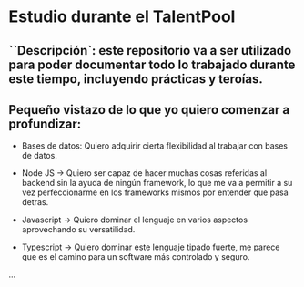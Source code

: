# Estudio durante el TalentPool

## ``Descripción`: este repositorio va a ser utilizado para poder documentar todo lo trabajado durante este tiempo, incluyendo prácticas y teroías.

## Pequeño vistazo de lo que yo quiero comenzar a profundizar:

- Bases de datos: Quiero adquirir cierta flexibilidad al trabajar con bases de datos.

- Node JS -> Quiero ser capaz de hacer muchas cosas referidas al backend sin la ayuda de ningún framework, lo que me va a permitir a su vez perfeccionarme en los frameworks mismos por entender que pasa detras.

- Javascript -> Quiero dominar el lenguaje en varios aspectos aprovechando su versatilidad.

- Typescript -> Quiero dominar este lenguaje tipado fuerte, me parece que es el camino para un software más controlado y seguro.

...
